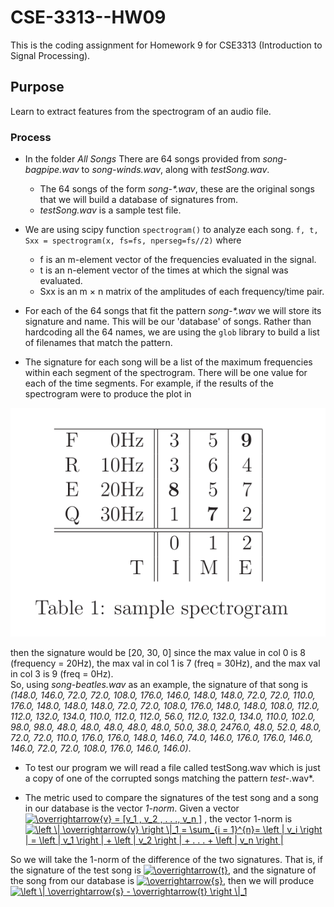 # CSE-3313--HW09
This is the coding assignment for Homework 9 for CSE3313 (Introduction to Signal Processing). 


## Purpose
Learn to extract features from the spectrogram of an audio file.

### Process
* In the folder *All Songs* There are 64 songs provided from *song-bagpipe.wav* to *song-winds.wav*, along with *testSong.wav*. 
  - The 64 songs of the form *song-\*.wav*, these are the original songs that we will build a database of signatures from.
  - *testSong.wav* is a sample test file.
* We are using scipy function `spectrogram()` to analyze each song. `f, t, Sxx = spectrogram(x, fs=fs, nperseg=fs//2)` where
  - f is an m-element vector of the frequencies evaluated in the signal.
  - t is an n-element vector of the times at which the signal was evaluated.
  - Sxx is an m × n matrix of the amplitudes of each frequency/time pair.

* For each of the 64 songs that fit the pattern *song-\*.wav* we will store its signature and name. This will be our 'database' of songs. Rather than hardcoding all the 64 names, we are using the `glob` library to build a list of filenames that match the pattern.

* The signature for each song will be a list of the maximum frequencies within each segment of the spectrogram. There will be one value for each of the time segments. For example, if the results of the spectrogram were to produce the plot in  

![](https://github.com/ShameenShetty/CSE-3313--HW09/blob/master/Sample%20Spectrogram.png)  

then the signature would be [20, 30, 0] since the max value in col 0 is 8 (frequency = 20Hz), the max val in col 1 is 7 (freq = 30Hz), and the max val in col 3 is 9 (freq = 0Hz).  
So, using *song-beatles.wav* as an example, the signature of that song is *(148.0, 146.0, 72.0, 72.0, 108.0, 176.0, 146.0, 148.0, 148.0, 72.0, 72.0, 110.0, 176.0, 148.0, 148.0, 148.0, 72.0, 72.0, 108.0, 176.0, 148.0, 148.0, 108.0, 112.0, 112.0, 132.0, 134.0, 110.0, 112.0, 112.0, 56.0, 112.0, 132.0, 134.0, 110.0, 102.0, 98.0, 98.0, 48.0, 48.0, 48.0, 48.0, 48.0, 50.0, 38.0, 2476.0, 48.0, 52.0, 48.0, 72.0, 72.0, 110.0, 176.0, 176.0, 148.0, 146.0, 74.0, 146.0, 176.0, 176.0, 146.0, 146.0, 72.0, 72.0, 108.0, 176.0, 146.0, 146.0)*. 

* To test our program we will read a file called testSong.wav which is just a copy of one of the corrupted songs matching the pattern *test-*.wav*. 

* The metric used to compare the signatures of the test song and a song in our database is the vector *1-norm*. Given a vector <a href="https://www.codecogs.com/eqnedit.php?latex=\overrightarrow{v}&space;=&space;[v_1&space;,&space;v_2&space;,&space;.&space;.&space;.,&space;v_n&space;]" target="_blank"><img src="https://latex.codecogs.com/gif.latex?\overrightarrow{v}&space;=&space;[v_1&space;,&space;v_2&space;,&space;.&space;.&space;.,&space;v_n&space;]" title="\overrightarrow{v} = [v_1 , v_2 , . . ., v_n ]" /></a> , the vector 1-norm is   
<a href="https://www.codecogs.com/eqnedit.php?latex=\left&space;\|&space;\overrightarrow{v}&space;\right&space;\|_1&space;=&space;\sum_{i&space;=&space;1}^{n}=&space;\left&space;|&space;v_i&space;\right&space;|&space;=&space;\left&space;|&space;v_1&space;\right&space;|&space;&plus;&space;\left&space;|&space;v_2&space;\right&space;|&space;&plus;&space;.&space;.&space;.&space;&plus;&space;\left&space;|&space;v_n&space;\right&space;|" target="_blank"><img src="https://latex.codecogs.com/gif.latex?\left&space;\|&space;\overrightarrow{v}&space;\right&space;\|_1&space;=&space;\sum_{i&space;=&space;1}^{n}=&space;\left&space;|&space;v_i&space;\right&space;|&space;=&space;\left&space;|&space;v_1&space;\right&space;|&space;&plus;&space;\left&space;|&space;v_2&space;\right&space;|&space;&plus;&space;.&space;.&space;.&space;&plus;&space;\left&space;|&space;v_n&space;\right&space;|" title="\left \| \overrightarrow{v} \right \|_1 = \sum_{i = 1}^{n}= \left | v_i \right | = \left | v_1 \right | + \left | v_2 \right | + . . . + \left | v_n \right |" /></a>  

So we will take the 1-norm of the difference of the two signatures. That is, if the signature of the test song is <a href="https://www.codecogs.com/eqnedit.php?latex=\overrightarrow{t}" target="_blank"><img src="https://latex.codecogs.com/gif.latex?\overrightarrow{t}" title="\overrightarrow{t}" /></a>, and the signature of the song from our database is <a href="https://www.codecogs.com/eqnedit.php?latex=\overrightarrow{s}" target="_blank"><img src="https://latex.codecogs.com/gif.latex?\overrightarrow{s}" title="\overrightarrow{s}" /></a>, then we will produce <a href="https://www.codecogs.com/eqnedit.php?latex=\left&space;\|&space;\overrightarrow{s}&space;-&space;\overrightarrow{t}&space;\right&space;\|_1" target="_blank"><img src="https://latex.codecogs.com/gif.latex?\left&space;\|&space;\overrightarrow{s}&space;-&space;\overrightarrow{t}&space;\right&space;\|_1" title="\left \| \overrightarrow{s} - \overrightarrow{t} \right \|_1" /></a>
